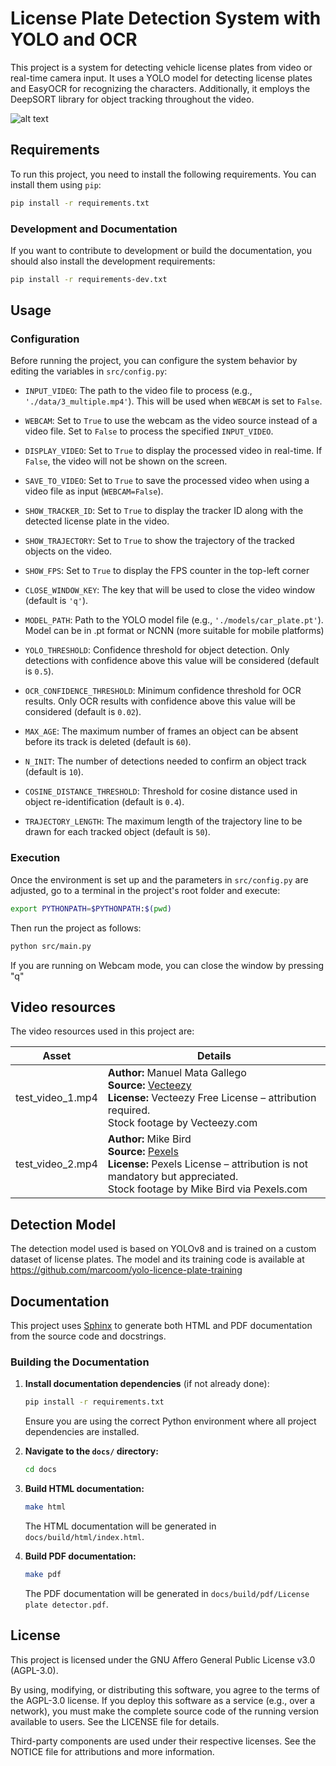
# License Plate Detection System with YOLO and OCR

This project is a system for detecting vehicle license plates from video or real-time camera input. It uses a YOLO model for detecting license plates and EasyOCR for recognizing the characters. Additionally, it employs the DeepSORT library for object tracking throughout the video.

![alt text](media/animation.gif "Detection Example")

## Requirements

To run this project, you need to install the following requirements. You can install them using `pip`:

```bash
pip install -r requirements.txt
```

### Development and Documentation

If you want to contribute to development or build the documentation, you should also install the development requirements:

```bash
pip install -r requirements-dev.txt
```

## Usage

### Configuration

Before running the project, you can configure the system behavior by editing the variables in `src/config.py`:

- `INPUT_VIDEO`: The path to the video file to process (e.g., `'./data/3_multiple.mp4'`). This will be used when `WEBCAM` is set to `False`.
- `WEBCAM`: Set to `True` to use the webcam as the video source instead of a video file. Set to `False` to process the specified `INPUT_VIDEO`.
- `DISPLAY_VIDEO`: Set to `True` to display the processed video in real-time. If `False`, the video will not be shown on the screen.
- `SAVE_TO_VIDEO`: Set to `True` to save the processed video when using a video file as input (`WEBCAM=False`).
- `SHOW_TRACKER_ID`: Set to `True` to display the tracker ID along with the detected license plate in the video.
- `SHOW_TRAJECTORY`: Set to `True` to show the trajectory of the tracked objects on the video.
- `SHOW_FPS`: Set to `True` to display the FPS counter in the top-left corner
- `CLOSE_WINDOW_KEY`: The key that will be used to close the video window (default is `'q'`).

- `MODEL_PATH`: Path to the YOLO model file (e.g., `'./models/car_plate.pt'`). Model can be in .pt format or NCNN (more suitable for mobile platforms)
- `YOLO_THRESHOLD`: Confidence threshold for object detection. Only detections with confidence above this value will be considered (default is `0.5`).
- `OCR_CONFIDENCE_THRESHOLD`: Minimum confidence threshold for OCR results. Only OCR results with confidence above this value will be considered (default is `0.02`).
- `MAX_AGE`: The maximum number of frames an object can be absent before its track is deleted (default is `60`).
- `N_INIT`: The number of detections needed to confirm an object track (default is `10`).
- `COSINE_DISTANCE_THRESHOLD`: Threshold for cosine distance used in object re-identification (default is `0.4`).
- `TRAJECTORY_LENGTH`: The maximum length of the trajectory line to be drawn for each tracked object (default is `50`).


### Execution

Once the environment is set up and the parameters in `src/config.py` are adjusted, go to a terminal in the project's root folder and execute:

```bash
export PYTHONPATH=$PYTHONPATH:$(pwd)
```

Then run the project as follows:

```bash
python src/main.py
```

If you are running on Webcam mode, you can close the window by pressing "q"

## Video resources
The video resources used in this project are:

| Asset | Details |
|-------|---------|
| test_video_1.mp4 | **Author:** Manuel Mata Gallego  <br> **Source:** [Vecteezy](https://es.vecteezy.com/video/36990287-trafico-carros-paso-en-la-carretera-con-asfalto-con-grietas-visto-desde-encima)  <br> **License:** Vecteezy Free License – attribution required.  <br> Stock footage by Vecteezy.com |
| test_video_2.mp4 | **Author:** Mike Bird  <br> **Source:** [Pexels](https://www.pexels.com/video/traffic-flow-in-the-highway-2103099/)  <br> **License:** Pexels License – attribution is not mandatory but appreciated.  <br> Stock footage by Mike Bird via Pexels.com |


## Detection Model
The detection model used is based on YOLOv8 and is trained on a custom dataset of license plates. The model and its training code is available at https://github.com/marcoom/yolo-licence-plate-training

## Documentation

This project uses [Sphinx](https://www.sphinx-doc.org/) to generate both HTML and PDF documentation from the source code and docstrings.

### Building the Documentation

1. **Install documentation dependencies** (if not already done):
   ```bash
   pip install -r requirements.txt
   ```
   Ensure you are using the correct Python environment where all project dependencies are installed.

2. **Navigate to the `docs/` directory:**
   ```bash
   cd docs
   ```

3. **Build HTML documentation:**
   ```bash
   make html
   ```
   The HTML documentation will be generated in `docs/build/html/index.html`.

4. **Build PDF documentation:**
   ```bash
   make pdf
   ```
   The PDF documentation will be generated in `docs/build/pdf/License plate detector.pdf`.

## License

This project is licensed under the GNU Affero General Public License v3.0 (AGPL-3.0).

By using, modifying, or distributing this software, you agree to the terms of the AGPL-3.0 license. If you deploy this software as a service (e.g., over a network), you must make the complete source code of the running version available to users. See the LICENSE file for details.

Third-party components are used under their respective licenses. See the NOTICE file for attributions and more information.